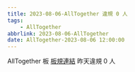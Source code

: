 ```yaml
---
title: 2023-08-06-AllTogether 違規 0 人
tags:
    - AllTogether
abbrlink: 2023-08-06-AllTogether
date: AllTogether-2023-08-06 12:00:00
---
```

AllTogether 板 [板規連結](https://www.ptt.cc/bbs/AllTogether/M.1643211430.A.5FB.html)
昨天違規 0 人
